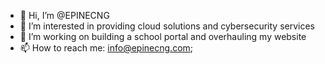 - 👋 Hi, I’m @EPINECNG
- 👀 I’m interested in providing cloud solutions and cybersecurity services
- 💞️ I’m working on building a school portal and overhauling my website
- 📫 How to reach me: info@epinecng.com;

<!---
EPINECNG/EPINECNG is a ✨ special ✨ repository because its `README.md` (this file) appears on your GitHub profile.
You can click the Preview link to take a look at your changes.
--->
